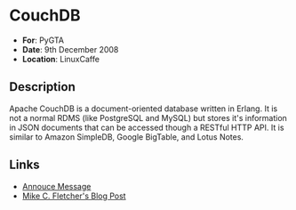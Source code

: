 # CouchDB

* **For**: PyGTA
* **Date**: 9th December 2008
* **Location**: LinuxCaffe

## Description

Apache CouchDB is a document-oriented database written in Erlang. It is not a normal RDMS (like PostgreSQL and MySQL) but stores it's information in JSON documents that can be accessed though a RESTful HTTP API. It is similar to Amazon SimpleDB, Google BigTable, and Lotus Notes.

## Links

* [Annouce Message](https://mail.python.org/pipermail/python-announce-list/2009-January/007159.html)
* [Mike C. Fletcher's Blog Post](https://blog.vrplumber.com/b/2009/01/19/programming-couchdb-with-python/)
